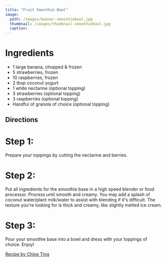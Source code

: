 ```yaml
---
title: "Fruit Smoothie Bowl"
image:
  path: /images/banner-smoothiebowl.jpg
  thumbnail: /images/thumbnail-smoothiebowl.jpg
  caption: 
---
```


# Ingredients
* 1 large banana, chopped & frozen
* 5 strawberries, frozen
* 10 raspberries, frozen
* 2 tbsp coconut yogurt
* 1 white nectarine (optional topping)
* 3 strawberries (optional topping)
* 3 raspberries (optional topping)
* Handful of granola of choice (optional topping)

## Directions
# Step 1:
Prepare your toppings by cutting the nectarine and berries.
# Step 2:
Put all ingredients for the smoothie base in a high speed blender or food processor. Process until smooth and creamy. 
You may add a splash of coconut water/plant milk/water to assist with blending if it's difficult. 
The texture you're looking for is thick and creamy, like slightly melted ice cream.
# Step 3:
Pour your smoothie base into a bowl and dress with your toppings of choice. Enjoy!

[Recipe by Chloe Ting](https://www.chloeting.com/recipes/pink-smoothie-bowl.html)
